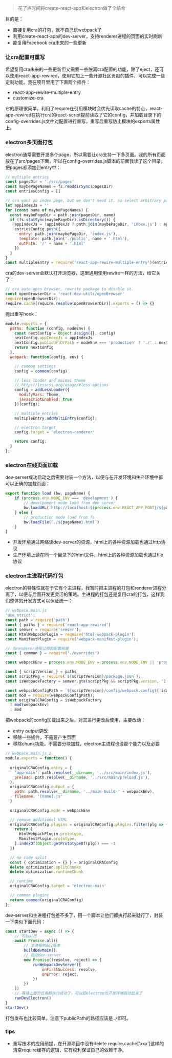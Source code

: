 > 花了点时间将create-react-app和electron做了个结合

目的是：

- 直接复用cra的打包，就不自己玩webpack了
- 利用create-react-app的dev-server，支持renderer进程的页面的实时刷新
- 能复用Facebook cra未来的一些更新

### 让cra配置可重写

希望复用cra未来的一些更新但又需要一些脱离cra配置的功能，除了eject，还可以使用react-app-rewired，使用它加上一些开源社区贡献的插件，可以完成一些定制功能。我在项目里用了下面两个插件：

- react-app-rewire-multiple-entry
- customize-cra

它的原理很简单，利用了require在引用模块时会优先读取cache的特点，react-app-rewired在执行cra的react-script提前读取了它的config，并加载目录下的config-overrides.js文件对配置进行重写，重写后重写防止模块的exports属性上。

### electron多页面打包

electron通常需要开发多个page，所以需要让cra支持一下多页面。我的所有页面放在了src/pages下面，所以在config-overrides.js脚本的前面我读了这个目录，把pages都添加到entry中：

```js
// multiple entries
const pagesDir = './src/pages'
const maybePageNames = fs.readdirSync(pagesDir)
const entriesConfig = []

// cra want an index page, but we don't need it. so select arbitrary page for cra.
let appIndexJs = ''
for (const name of maybePageNames) {
  const maybePageDir = path.join(pagesDir, name)
  if (fs.statSync(maybePageDir).isDirectory()) {
    appIndexJs = !appIndexJs ? path.join(maybePageDir, 'index.js') : appIndexJs
    entriesConfig.push({
      entry: path.join(maybePageDir, 'index.js'),
      template: path.join('./public', name + '.html'),
      outPath: '/' + name + '.html'
    })
  }
}
const multipleEntry = require('react-app-rewire-multiple-entry')(entriesConfig);
```

cra的dev-server会默认打开浏览器，这里通用使用rewire一样的方法，给它关了：

```js
// cra auto open browser, rewrite package to disable it. 
const openBrowserDir = 'react-dev-utils/openBrowser'
require(openBrowserDir);
require.cache[require.resolve(openBrowserDir)].exports = () => {}
```

抛出重写hook：

```js
module.exports = {
  paths: function (config, nodeEnv) {
    const nextConfig = Object.assign({}, config)
    nextConfig.appIndexJs = appIndexJs
    nextConfig.publicUrlOrPath = nodeEnv === 'production' ? './' : nextConfig.publicUrlOrPath
    return nextConfig
  },
  webpack: function(config, env) {

    // common settings
    config = common(config)

    // less loader and maimai theme
    // http://lesscss.org/usage/#less-options
    config = addLessLoader({
      modifyVars: Theme,
      javascriptEnabled: true
    })(config);

    // multiple entries
    multipleEntry.addMultiEntry(config);

    // electron target
    config.target = 'electron-renderer'

    return config;
  }
};

```

### electron在线页面加载

dev-server成功启动之后需要封装一个方法，以便与在开发环境和生产环境中都可以正确的加载页面：

```js
export function load (bw, pageName) {
    if (process.env.NODE_ENV === 'development') {
        // develpoment mode load from dev server
        bw.loadURL(`http://localhost:${process.env.REACT_APP_PORT}/${pageName}.html`)
    } else {
        // production mode load from fs
        bw.loadFile(`./${pageName}.html`)
    }
}
```

- 开发环境通过网络读dev-server的资源，html上的各种资源加载也通过http协议
- 生产环境上读在同一个目录下的html文件，html上的各种资源加载也通过file协议

### electron主进程代码打包

electron的特殊性就在于它有个主进程，我暂时把主进程的打包和renderer进程分离了，以便与后面开发更灵活的策略。主进程的打包还是复用cra的打包，这样我们整体的开发方式可以保证统一：

```js
// webpack.main.js
'use strict';
const path = require('path')
const { paths } = require('react-app-rewired')
const semver = require('semver');
const HtmlWebpackPlugin = require('html-webpack-plugin');
const ManifestPlugin = require('webpack-manifest-plugin');

// 与renderer进程公用的配置拓展
const { common } = require('./overrides')

const webpackEnv = process.env.NODE_ENV = process.env.NODE_ENV || 'production';

const { scriptVersion } = paths
const scriptPkg = require(`${scriptVersion}/package.json`);
const isWebpackFactory = semver.gte(scriptPkg && scriptPkg.version, '2.1.2');

const webpackConfigPath = `${scriptVersion}/config/webpack.config${!isWebpackFactory ? '.dev' : ''}`;
const mod = require(webpackConfigPath);
const originalCRAConfig = isWebpackFactory
  ? mod(webpackEnv)
  : mod
```

把webpack的config加载出来之后，对其进行更改后使用，主要改动：

- entry output更改
- 移除一些插件，不需要产生页面
- 移除chunk功能，不需要分块加载，electron主进程也没那个能力以及必要

```js
// webpack.main.js 2
module.exports = function() {
  
  originalCRAConfig.entry = {
    'app-main': path.resolve(__dirname, '../src/main/index.js'),
    preload: path.resolve(__dirname, '../src/main/preload.js'),
  },
  originalCRAConfig.output = {
    path: path.resolve(__dirname, '../main-build-' + webpackEnv),
    filename: '[name].js'
  } 

  originalCRAConfig.mode = webpackEnv

  // remove additional HTML
  originalCRAConfig.plugins = originalCRAConfig.plugins.filter(plg => {
    return [
      HtmlWebpackPlugin.prototype, 
      ManifestPlugin.prototype,
    ].indexOf(Object.getPrototypeOf(plg)) === -1
  })

  // no code split
  const { optimization = {} } = originalCRAConfig
  delete optimization.splitChunks
  delete optimization.runtimeChunk

  // runtime 
  originalCRAConfig.target = 'electron-main'

  // common plugins
  return common(originalCRAConfig)
};
```

dev-server和主进程打包差不多了，用一个脚本让他们都执行起来就行了，封装一下类似下面代码：

```js
const startDev = async () => {
    // 可以并行
    await Promise.all([
        // 主进程的dev版本
        buildDevMain(),
        // 启动dev-server
        new Promise((resolve, reject) => {
            runWebpackDevServer({
                onFirstSuccess: resolve,
                onError: reject,
            })
        })
    ])
    // 等待上面的任务都执行成功了，可以把electron的开发环境启动起来了
    runDevElectron()
}
startDev()
```

打包发布也比较简单，注意下publicPath的路径应该是`./`即可。

### tips

- 重写技术的应用前提，在开源项目中没有delete require.cache\['xxx'\]这样的清空require缓存的逻辑，它有权利保证自己的依赖干净。